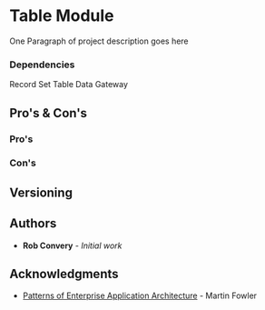 # Table Module 

One Paragraph of project description goes here

### Dependencies
Record Set
Table Data Gateway

## Pro's & Con's
### Pro's

### Con's

## Versioning

## Authors

* **Rob Convery** - *Initial work*

## Acknowledgments

* [Patterns of Enterprise Application Architecture](https://www.martinfowler.com/books/eaa.html) - Martin Fowler
